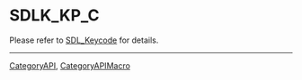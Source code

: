 # SDLK_KP_C

Please refer to [SDL_Keycode](SDL_Keycode) for details.

----
[CategoryAPI](CategoryAPI), [CategoryAPIMacro](CategoryAPIMacro)

